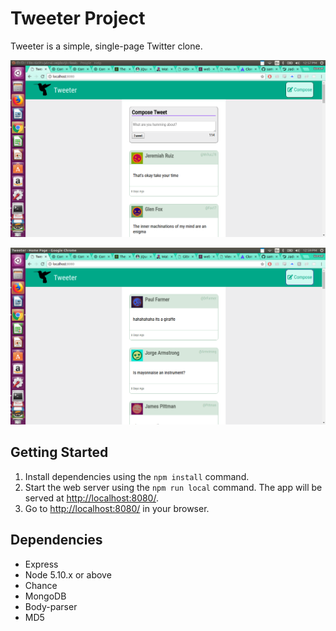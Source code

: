 # Tweeter Project

Tweeter is a simple, single-page Twitter clone.

!["Making a new tweet with the new tweet box"](https://github.com/samsamkim/tweeter/blob/master/docs/tweeterScreenshot1.png?raw=true)

!["View tweets"](https://github.com/samsamkim/tweeter/blob/master/docs/tweeterScreenshot2.png?raw=true)



## Getting Started

1. Install dependencies using the `npm install` command.
2. Start the web server using the `npm run local` command. The app will be served at <http://localhost:8080/>.
3. Go to <http://localhost:8080/> in your browser.

## Dependencies

- Express
- Node 5.10.x or above
- Chance
- MongoDB
- Body-parser
- MD5